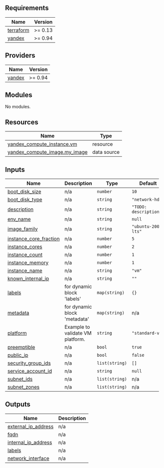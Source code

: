 ## Requirements

| Name | Version |
|------|---------|
| <a name="requirement_terraform"></a> [terraform](#requirement\_terraform) | >= 0.13 |
| <a name="requirement_yandex"></a> [yandex](#requirement\_yandex) | >= 0.94 |

## Providers

| Name | Version |
|------|---------|
| <a name="provider_yandex"></a> [yandex](#provider\_yandex) | >= 0.94 |

## Modules

No modules.

## Resources

| Name | Type |
|------|------|
| [yandex_compute_instance.vm](https://registry.terraform.io/providers/yandex-cloud/yandex/latest/docs/resources/compute_instance) | resource |
| [yandex_compute_image.my_image](https://registry.terraform.io/providers/yandex-cloud/yandex/latest/docs/data-sources/compute_image) | data source |

## Inputs

| Name | Description | Type | Default | Required |
|------|-------------|------|---------|:--------:|
| <a name="input_boot_disk_size"></a> [boot\_disk\_size](#input\_boot\_disk\_size) | n/a | `number` | `10` | no |
| <a name="input_boot_disk_type"></a> [boot\_disk\_type](#input\_boot\_disk\_type) | n/a | `string` | `"network-hdd"` | no |
| <a name="input_description"></a> [description](#input\_description) | n/a | `string` | `"TODO: description;"` | no |
| <a name="input_env_name"></a> [env\_name](#input\_env\_name) | n/a | `string` | `null` | no |
| <a name="input_image_family"></a> [image\_family](#input\_image\_family) | n/a | `string` | `"ubuntu-2004-lts"` | no |
| <a name="input_instance_core_fraction"></a> [instance\_core\_fraction](#input\_instance\_core\_fraction) | n/a | `number` | `5` | no |
| <a name="input_instance_cores"></a> [instance\_cores](#input\_instance\_cores) | n/a | `number` | `2` | no |
| <a name="input_instance_count"></a> [instance\_count](#input\_instance\_count) | n/a | `number` | `1` | no |
| <a name="input_instance_memory"></a> [instance\_memory](#input\_instance\_memory) | n/a | `number` | `1` | no |
| <a name="input_instance_name"></a> [instance\_name](#input\_instance\_name) | n/a | `string` | `"vm"` | no |
| <a name="input_known_internal_ip"></a> [known\_internal\_ip](#input\_known\_internal\_ip) | n/a | `string` | `""` | no |
| <a name="input_labels"></a> [labels](#input\_labels) | for dynamic block 'labels' | `map(string)` | `{}` | no |
| <a name="input_metadata"></a> [metadata](#input\_metadata) | for dynamic block 'metadata' | `map(string)` | n/a | yes |
| <a name="input_platform"></a> [platform](#input\_platform) | Example to validate VM platform. | `string` | `"standard-v1"` | no |
| <a name="input_preemptible"></a> [preemptible](#input\_preemptible) | n/a | `bool` | `true` | no |
| <a name="input_public_ip"></a> [public\_ip](#input\_public\_ip) | n/a | `bool` | `false` | no |
| <a name="input_security_group_ids"></a> [security\_group\_ids](#input\_security\_group\_ids) | n/a | `list(string)` | `[]` | no |
| <a name="input_service_account_id"></a> [service\_account\_id](#input\_service\_account\_id) | n/a | `string` | `null` | no |
| <a name="input_subnet_ids"></a> [subnet\_ids](#input\_subnet\_ids) | n/a | `list(string)` | n/a | yes |
| <a name="input_subnet_zones"></a> [subnet\_zones](#input\_subnet\_zones) | n/a | `list(string)` | n/a | yes |

## Outputs

| Name | Description |
|------|-------------|
| <a name="output_external_ip_address"></a> [external\_ip\_address](#output\_external\_ip\_address) | n/a |
| <a name="output_fqdn"></a> [fqdn](#output\_fqdn) | n/a |
| <a name="output_internal_ip_address"></a> [internal\_ip\_address](#output\_internal\_ip\_address) | n/a |
| <a name="output_labels"></a> [labels](#output\_labels) | n/a |
| <a name="output_network_interface"></a> [network\_interface](#output\_network\_interface) | n/a |
